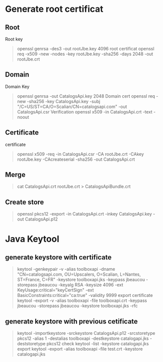 # Generate root certificat 
## Root
Root key
> openssl genrsa -des3 -out rootJbe.key 4096
root certificat
> openssl req -x509 -new -nodes -key rootJbe.key -sha256 -days 2048 -out rootJbe.crt

## Domain
Domain Key
> openssl genrsa -out CatalogsApi.key 2048
Domain cert
> openssl req -new -sha256 -key CatalogsApi.key -subj "/C=US/ST=CA/O=Scalian/CN=catalogsapi.com" -out CatalogsApi.csr
Verification 
> openssl x509 -in CatalogsApi.crt -text -noout

## Certificate 
certificate
> openssl x509 -req -in CatalogsApi.csr -CA rootJbe.crt -CAkey rootJbe.key -CAcreateserial -sha256 -out CatalogsApi.crt


## Merge
> cat CatalogsApi.crt rootJbe.crt > CatalogsApiBundle.crt

## Create store
> openssl pkcs12 -export -in CatalogsApi.crt -inkey CatalogsApi.key -out CatalogsApi.p12


# Java Keytool
## generate keystore with certificate
> keytool -genkeypair -v -alias toolboxapi -dname "CN=catalogsapi.com, OU=Upscalers, O=Scalian, L=Nantes, ST=France, C=FR" -keystore toolboxapi.jks -keypass jbeaucou -storepass jbeaucou -keyalg RSA -keysize 4096 -ext KeyUsage:critical="keyCertSign" -ext BasicConstraints:critical="ca:true" -validity 9999
export certificate 
> keytool -export -v -alias toolboxapi -file toolboxapi.crt -keypass jbeaucou -storepass jbeaucou -keystore toolboxapi.jks -rfc

## generate keystore with previous cetificate
> keytool -importkeystore -srckeystore CatalogsApi.p12 -srcstoretype pkcs12 -alias 1 -destalias toolboxapi -destkeystore catalogapi.jks -deststoretype pkcs12
check 
> keytool -list -keystore catalogapi.jks
export 
> keytool -export -alias toolboxapi -file test.crt -keystore catalogapi.jks